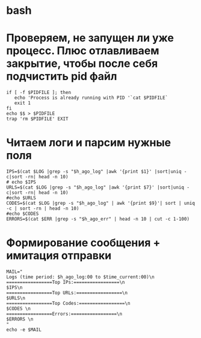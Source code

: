 # bash


# Проверяем, не запущен ли уже процесс. Плюс отлавливаем закрытие, чтобы после себя подчистить pid файл
```shell
if [ -f $PIDFILE ]; then
   echo 'Process is already running with PID '`cat $PIDFILE`
   exit 1
fi
echo $$ > $PIDFILE
trap 'rm $PIDFILE' EXIT
```
# Читаем логи и парсим нужные поля
```shell
IPS=$(cat $LOG |grep -s "$h_ago_log" |awk '{print $1}' |sort|uniq -c|sort -rn| head -n 10)
# echo $IPS
URLS=$(cat $LOG |grep -s "$h_ago_log" |awk '{print $7}' |sort|uniq -c|sort -rn| head -n 10)
#echo $URLS
CODES=$(cat $LOG |grep -s "$h_ago_log" | awk '{print $9}'| sort | uniq -c | sort -rn | head -n 10)
#echo $CODES
ERRORS=$(cat $ERR |grep -s "$h_ago_err" | head -n 10 | cut -c 1-100)
```
# Формирование сообщения + имитация отправки
```shell
MAIL="
Logs (time period: $h_ago_log:00 to $time_current:00)\n
=================Top IPs:=================\n
$IPS\n
=================Top URLs:=================\n
$URLS\n
=================Top Codes:=================\n
$CODES \n
=================Errors:=================\n
$ERRORS \n
"
echo -e $MAIL
```
